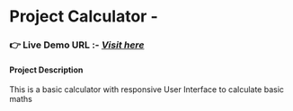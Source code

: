 # Project Calculator -
### **👉 Live Demo URL :-** <a href="https://shreyash00007.github.io/Calculator/">***Visit here*** </a>
#### Project Description
This is a basic calculator with responsive User Interface to calculate basic maths
